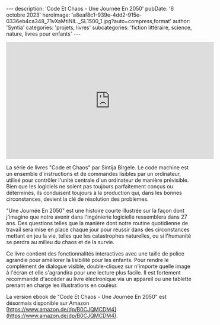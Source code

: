 \---
description: 'Code Et Chaos - Une Journée En 2050'
pubDate: '6 octobre 2023'
heroImage: 'a8eaf8c1-939e-4dd2-915e-0336eb4ca348_71vXaMtiNIL._SL1500_1.jpg?auto=compress,format'
author: 'Syntia'
categories: 'projets, livres'
subcategories: 'fiction littéraire, science, nature, livres pour enfants'
\---

<iframe width="560" height="315" src="https://www.youtube.com/embed/7M2ku1aAzHY?si=NYv50Ew-rJLZn2eY" title="Lecteur vidéo YouTube" frameborder="0" allow="accelerometer; autoplay; clipboard-write; encrypted-media; gyroscope; picture-in-picture; web-share" allowfullscreen></iframe>

La série de livres "Code et Chaos" par Sintija Birgele. Le code machine est un ensemble d'instructions et de commandes lisibles par un ordinateur, utilisé pour contrôler l'unité centrale d'un ordinateur de manière prévisible. Bien que les logiciels ne soient pas toujours parfaitement conçus ou déterminés, ils conduisent toujours à la production qui, dans les bonnes circonstances, devient la clé de résolution des problèmes.

"Une Journée En 2050" est une histoire courte illustrée sur la façon dont j'imagine que notre avenir dans l'ingénierie logicielle ressemblera dans 27 ans. Des questions telles que la manière dont notre routine quotidienne de travail sera mise en place chaque jour pour réussir dans des circonstances mettant en jeu la vie, telles que les catastrophes naturelles, ou si l'humanité se perdra au milieu du chaos et de la survie.

Ce livre contient des fonctionnalités interactives avec une taille de police agrandie pour améliorer la lisibilité pour les enfants. Pour rendre le complément de dialogue visible, double-cliquez sur n'importe quelle image à l'écran et elle s'agrandira pour une lecture plus facile. Il est fortement recommandé d'accéder au livre électronique via un appareil ou une tablette prenant en charge les illustrations en couleur.

La version ebook de "Code Et Chaos - Une Journée En 2050" est désormais disponible sur Amazon [https://www.amazon.de/dp/B0CJQMCDM4](https://www.amazon.de/dp/B0CJQMCDM4).
